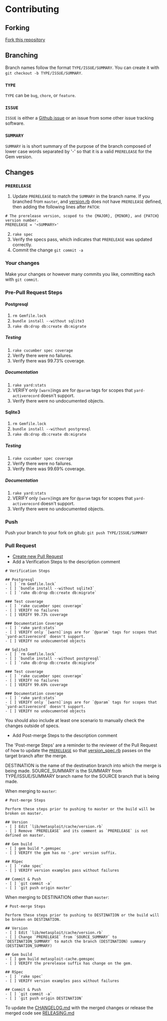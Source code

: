 # Contributing

## Forking

[Fork this repository](https://github.com/rapid7/metasploit-cache/fork)

## Branching

Branch names follow the format `TYPE/ISSUE/SUMMARY`.  You can create it with `git checkout -b TYPE/ISSUE/SUMMARY`.

### `TYPE`

`TYPE` can be `bug`, `chore`, or `feature`.

### `ISSUE`

`ISSUE` is either a [Github issue](https://github.com/rapid7/metasploit-cache/issues) or an issue from some other
issue tracking software.

### `SUMMARY`

`SUMMARY` is is short summary of the purpose of the branch composed of lower case words separated by '-' so that it is a valid `PRERELEASE` for the Gem version.

## Changes

### `PRERELEASE`

1. Update `PRERELEASE` to match the `SUMMARY` in the branch name.  If you branched from `master`, and [version.rb](lib/metasploit/cache/version.rb) does not have `PRERELEASE` defined, then adding the following lines after `PATCH`:
```
# The prerelease version, scoped to the {MAJOR}, {MINOR}, and {PATCH} version number.
PRERELEASE = '<SUMMARY>'
```
2. `rake spec`
3.  Verify the specs pass, which indicates that `PRERELEASE` was updated correctly.
4. Commit the change `git commit -a`

### Your changes

Make your changes or however many commits you like, committing each with `git commit`.

### Pre-Pull Request Steps

#### Postgresql
1. `rm Gemfile.lock`
2. `bundle install --without sqlite3`
3. `rake db:drop db:create db:migrate`

##### Testing
1. `rake cucumber spec coverage`
2. Verify there were no failures.
3. Verify there was 99.73% coverage.

##### Documentation
1. `rake yard:stats`
2. VERIFY only `[warn]`ings are for `@param` tags for scopes that `yard-activerecord` doesn't support.
2. Verify there were no undocumented objects.

#### Sqlite3
1. `rm Gemfile.lock`
2. `bundle install --without postgresql`
3. `rake db:drop db:create db:migrate`

##### Testing
1. `rake cucumber spec coverage`
2. Verify there were no failures.
3. Verify there was 99.69% coverage.

##### Documentation
1. `rake yard:stats`
2. VERIFY only `[warn]`ings are for `@param` tags for scopes that `yard-activerecord` doesn't support.
2. Verify there were no undocumented objects.

### Push

Push your branch to your fork on gitub: `git push TYPE/ISSUE/SUMMARY`

### Pull Request

* [Create new Pull Request](https://github.com/rapid7/metasploit-cache/compare/)
* Add a Verification Steps to the description comment

```
# Verification Steps

## Postgresql
- [ ] `rm Gemfile.lock`
- [ ] `bundle install --without sqlite3`
- [ ] `rake db:drop db:create db:migrate`

### Test coverage
- [ ] `rake cucumber spec coverage`
- [ ] VERIFY no failures
- [ ] VERIFY 99.73% coverage

### Documentation Coverage
- [ ] `rake yard:stats`
- [ ] VERIFY only `[warn]`ings are for `@param` tags for scopes that `yard-activerecord` doesn't support.
- [ ] VERIFY no undocumented objects

## Sqlite3
- [ ] `rm Gemfile.lock`
- [ ] `bundle install --without postgresql`
- [ ] `rake db:drop db:create db:migrate`

### Test coverage
- [ ] `rake cucumber spec coverage`
- [ ] VERIFY no failures
- [ ] VERIFY 99.69% coverage

### Documentation coverage
- [ ] `rake yard:stats`
- [ ] VERIFY only `[warn]`ings are for `@param` tags for scopes that `yard-activerecord` doesn't support.
- [ ] VERIFY no undocumented objects
```

You should also include at least one scenario to manually check the changes outside of specs.

* Add Post-merge Steps to the description comment

The 'Post-merge Steps' are a reminder to the reviewer of the Pull Request of how to update the [`PRERELEASE`](lib/metasploit/cache/version.rb) so that [version_spec.rb](spec/lib/metasploit/cache/version.rb_spec.rb) passes on the target branch after the merge.

DESTINATION is the name of the destination branch into which the merge is being made.  SOURCE_SUMMARY is the SUMMARY from TYPE/ISSUE/SUMMARY branch name for the SOURCE branch that is being made.

When merging to `master`:

```
# Post-merge Steps

Perform these steps prior to pushing to master or the build will be broken on master.

## Version
- [ ] Edit `lib/metasploit/cache/version.rb`
- [ ] Remove `PRERELEASE` and its comment as `PRERELEASE` is not defined on master.

## Gem build
- [ ] gem build *.gemspec
- [ ] VERIFY the gem has no '.pre' version suffix.

## RSpec
- [ ] `rake spec`
- [ ] VERIFY version examples pass without failures

## Commit & Push
- [ ] `git commit -a`
- [ ] `git push origin master`
```

When merging to DESTINATION other than `master`:

```
# Post-merge Steps

Perform these steps prior to pushing to DESTINATION or the build will be broken on DESTINATION.

## Version
- [ ] Edit `lib/metasploit/cache/version.rb`
- [ ] Change `PRERELEASE` from `SOURCE_SUMMARY` to `DESTINATION_SUMMARY` to match the branch (DESTINATION) summary (DESTINATION_SUMMARY)

## Gem build
- [ ] gem build metasploit-cache.gemspec
- [ ] VERIFY the prerelease suffix has change on the gem.

## RSpec
- [ ] `rake spec`
- [ ] VERIFY version examples pass without failures

## Commit & Push
- [ ] `git commit -a`
- [ ] `git push origin DESTINATION`
```

To update the [CHANGELOG.md](CHANGELOG.md) with the merged changes or release the merged code see
[RELEASING.md](RELEASING.md)
